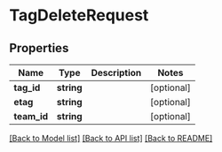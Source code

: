 # TagDeleteRequest

## Properties
Name | Type | Description | Notes
------------ | ------------- | ------------- | -------------
**tag_id** | **string** |  | [optional] 
**etag** | **string** |  | [optional] 
**team_id** | **string** |  | [optional] 

[[Back to Model list]](../README.md#documentation-for-models) [[Back to API list]](../README.md#documentation-for-api-endpoints) [[Back to README]](../README.md)

